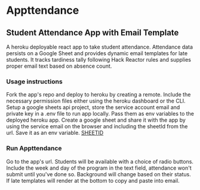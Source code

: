 # Appttendance

## Student Attendance App with Email Template

A heroku deployable react app to take student attendance. Attendance data persists on a Google Sheet and provides dynamic email templates for late students. It tracks tardiness tally following Hack Reactor rules and supplies proper email text based on absence count.

### Usage instructions
Fork the app's repo and deploy to heroku by creating a remote.
Include the necessary permission files either using the heroku dashboard or the CLI.
Setup a google sheets api project, store the service account email and private key in a .env file to run app locally. Pass them as env variables to the deployed heroku app.
Create a google sheet and share it with the app by using the service email on the browser and including the sheetId from the url. Save it as an env variable.
[SHEETID](readmeFiles/sheetId.png)

### Run Appttendance
Go to the app's url.
Students will be available with a choice of radio buttons. 
Include the week and day of the program in the text field, attendance won't submit until you've done so. Background will change based on their status. If late templates will render at the bottom to copy and paste into email.


